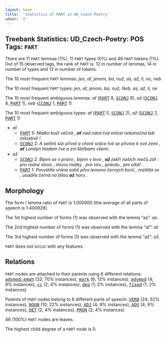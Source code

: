 ```yaml
---
layout: base
title:  'Statistics of PART in UD_Czech-Poetry'
udver: '2'
---
```


## Treebank Statistics: UD_Czech-Poetry: POS Tags: `PART`

There are 11 `PART` lemmas (1%), 11 `PART` types (0%) and 46 `PART` tokens (1%).
Out of 15 observed tags, the rank of `PART` is: 12 in number of lemmas, 14 in number of types and 13 in number of tokens.

The 10 most frequent `PART` lemmas: <em>jen, ať, jenom, ba, nuž, as, až, li, ne, neb</em>

The 10 most frequent `PART` types:  <em>jen, ať, jenom, ba, nuž, Neb, as, až, li, ne</em>

The 10 most frequent ambiguous lemmas: <em>ať</em> (<tt><a href="cs_poetry-pos-PART.html">PART</a></tt> 8, <tt><a href="cs_poetry-pos-SCONJ.html">SCONJ</a></tt> 8), <em>až</em> (<tt><a href="cs_poetry-pos-SCONJ.html">SCONJ</a></tt> 4, <tt><a href="cs_poetry-pos-PART.html">PART</a></tt> 1), <em>neb</em> (<tt><a href="cs_poetry-pos-CCONJ.html">CCONJ</a></tt> 1, <tt><a href="cs_poetry-pos-PART.html">PART</a></tt> 1)

The 10 most frequent ambiguous types:  <em>ať</em> (<tt><a href="cs_poetry-pos-PART.html">PART</a></tt> 5, <tt><a href="cs_poetry-pos-SCONJ.html">SCONJ</a></tt> 2), <em>až</em> (<tt><a href="cs_poetry-pos-SCONJ.html">SCONJ</a></tt> 2, <tt><a href="cs_poetry-pos-PART.html">PART</a></tt> 1)


* <em>ať</em>
  * <tt><a href="cs_poetry-pos-PART.html">PART</a></tt> 5: <em>Matko boží věčná , <b>ať</b> nad námi tvá milost nekonečná bdí milostivě !</em>
  * <tt><a href="cs_poetry-pos-SCONJ.html">SCONJ</a></tt> 2: <em>A setřeš slzí příval a choré srdce tvé se přivine k své zemi , <b>ať</b> Londýn hladem řve a zní kletbami všemi .</em>
* <em>až</em>
  * <tt><a href="cs_poetry-pos-SCONJ.html">SCONJ</a></tt> 2: <em>Bijem se v pravo , bijem v levo , <b>až</b> jiskří našich mečů zář : pro rodné slovo , mluvu matky , pro víru , pravdu , pro oltář .</em>
  * <tt><a href="cs_poetry-pos-PART.html">PART</a></tt> 1: <em>Povylétla vrána sobě přes temeno černých borů , rozlétla se , usadila černá na bílou <b>až</b> horu .</em>

## Morphology

The form / lemma ratio of `PART` is 1.000000 (the average of all parts of speech is 1.400929).

The 1st highest number of forms (1) was observed with the lemma “as”: <em>as</em>.

The 2nd highest number of forms (1) was observed with the lemma “ať”: <em>ať</em>.

The 3rd highest number of forms (1) was observed with the lemma “až”: <em>až</em>.

`PART` does not occur with any features.


## Relations

`PART` nodes are attached to their parents using 6 different relations: <tt><a href="cs_poetry-dep-advmod-emph.html">advmod:emph</a></tt> (32; 70% instances), <tt><a href="cs_poetry-dep-mark.html">mark</a></tt> (6; 13% instances), <tt><a href="cs_poetry-dep-advmod.html">advmod</a></tt> (4; 9% instances), <tt><a href="cs_poetry-dep-cc.html">cc</a></tt> (2; 4% instances), <tt><a href="cs_poetry-dep-dep.html">dep</a></tt> (1; 2% instances), <tt><a href="cs_poetry-dep-fixed.html">fixed</a></tt> (1; 2% instances)

Parents of `PART` nodes belong to 6 different parts of speech: <tt><a href="cs_poetry-pos-VERB.html">VERB</a></tt> (24; 52% instances), <tt><a href="cs_poetry-pos-NOUN.html">NOUN</a></tt> (10; 22% instances), <tt><a href="cs_poetry-pos-ADJ.html">ADJ</a></tt> (4; 9% instances), <tt><a href="cs_poetry-pos-ADV.html">ADV</a></tt> (4; 9% instances), <tt><a href="cs_poetry-pos-DET.html">DET</a></tt> (2; 4% instances), <tt><a href="cs_poetry-pos-PRON.html">PRON</a></tt> (2; 4% instances)

46 (100%) `PART` nodes are leaves.

The highest child degree of a `PART` node is 0.

